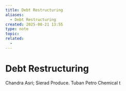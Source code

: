 ```yaml
---
title: Debt Restructuring
aliases:
  - Debt Restructuring
created: 2025-08-21 13:55
type: note
topic:
related:
  -
---
```

# Debt Restructuring

Chandra Asri; Sierad Produce.
Tuban Petro Chemical t


